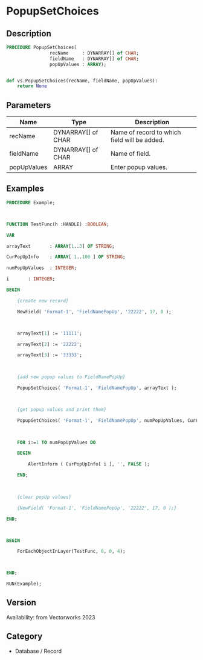 # PopupSetChoices

## Description
```pascal
PROCEDURE PopupSetChoices(
				recName     : DYNARRAY[] of CHAR;
				fieldName   : DYNARRAY[] of CHAR;
				popUpValues : ARRAY);
```

```python

def vs.PopupSetChoices(recName, fieldName, popUpValues):
    return None
```

## Parameters
|Name|Type|Description|
|---|---|---|
|recName|DYNARRAY[] of CHAR|Name of record to which field will be added.|
|fieldName|DYNARRAY[] of CHAR|Name of field.|
|popUpValues|ARRAY|Enter popup values.|

## Examples
```pascal
PROCEDURE Example;



FUNCTION TestFunc(h :HANDLE) :BOOLEAN;

VAR

arrayText 		: ARRAY[1..3] OF STRING;

CurPopUpInfo 	: ARRAY[ 1..100 ] OF STRING;	

numPopUpValues 	: INTEGER;

i		: INTEGER;

BEGIN

	{create new record}

	NewField( 'Format-1', 'FieldNamePopUp', '22222', 17, 0 );



	arrayText[1] := '11111';

	arrayText[2] := '22222';

	arrayText[3] := '33333';

	

	{add new popup values to FieldNamePopUp}

	PopupSetChoices( 'Format-1', 'FieldNamePopUp', arrayText );



	{get popup values and print them}

	PopupGetChoices( 'Format-1', 'FieldNamePopUp', numPopUpValues, CurPopUpInfo );

	

	FOR i:=1 TO numPopUpValues DO

	BEGIN

		AlertInform ( CurPopUpInfo[ i ], '', FALSE );

	END;

	

	{clear popUp values}

	{NewField( 'Format-1', 'FieldNamePopUp', '22222', 17, 0 );}

END;



BEGIN

	ForEachObjectInLayer(TestFunc, 0, 0, 4);



END;

RUN(Example);
```

## Version
Availability: from Vectorworks 2023
## Category
* Database / Record

